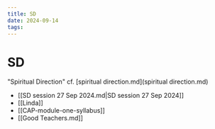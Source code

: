 ```yaml
---
title: SD
date: 2024-09-14
tags: 
---
```

# SD
"Spiritual Direction" cf. [spiritual direction.md](spiritual direction.md)
- [[SD session  27 Sep 2024.md|SD session  27 Sep 2024]]
- [[Linda]]
- [[CAP-module-one-syllabus]]
- [[Good Teachers.md]]
